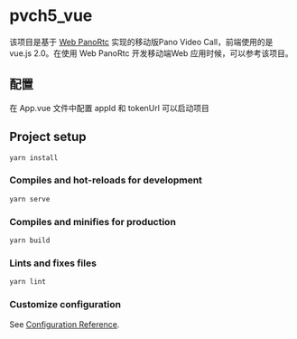 # pvch5_vue

该项目是基于 [Web PanoRtc](https://www.npmjs.com/package/@pano.video/panortc) 实现的移动版Pano Video Call，前端使用的是 vue.js 2.0。在使用 Web PanoRtc 开发移动端Web 应用时候，可以参考该项目。

## 配置
在 App.vue 文件中配置 appId 和 tokenUrl 可以启动项目

## Project setup
```
yarn install
```

### Compiles and hot-reloads for development
```
yarn serve
```

### Compiles and minifies for production
```
yarn build
```

### Lints and fixes files
```
yarn lint
```

### Customize configuration
See [Configuration Reference](https://cli.vuejs.org/config/).
